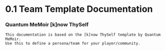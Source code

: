 # 0.1 Team Template Documentation
### Quantum MeMoir [k]now ThySelf
```
This documentation is based on the [k]now ThySelf template by Quantum MeMoir. 
Use this to define a persona/team for your player/community. 
```
